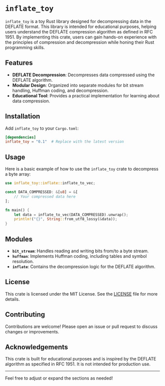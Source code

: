 # `inflate_toy`

`inflate_toy` is a toy Rust library designed for decompressing data in the DEFLATE format. This library is intended for educational purposes, helping users understand the DEFLATE compression algorithm as defined in RFC 1951. By implementing this crate, users can gain hands-on experience with the principles of compression and decompression while honing their Rust programming skills.

## Features

- **DEFLATE Decompression**: Decompresses data compressed using the DEFLATE algorithm.
- **Modular Design**: Organized into separate modules for bit stream handling, Huffman coding, and decompression.
- **Educational Tool**: Provides a practical implementation for learning about data compression.

## Installation

Add `inflate_toy` to your `Cargo.toml`:

```toml
[dependencies]
inflate_toy = "0.1"  # Replace with the latest version
```

## Usage

Here is a basic example of how to use the `inflate_toy` crate to decompress a byte array:

```rust
use inflate_toy::inflate::inflate_to_vec;

const DATA_COMPRESSED: &[u8] = &[
    // Your compressed data here
];

fn main() {
    let data = inflate_to_vec(DATA_COMPRESSED).unwrap();
    println!("{}", String::from_utf8_lossy(&data));
}
```

## Modules

- **`bit_stream`**: Handles reading and writing bits from/to a byte stream.
- **`huffman`**: Implements Huffman coding, including tables and symbol resolution.
- **`inflate`**: Contains the decompression logic for the DEFLATE algorithm.

## License

This crate is licensed under the MIT License. See the [LICENSE](LICENSE) file for more details.

## Contributing

Contributions are welcome! Please open an issue or pull request to discuss changes or improvements.

## Acknowledgements

This crate is built for educational purposes and is inspired by the DEFLATE algorithm as specified in RFC 1951. It is not intended for production use.

---

Feel free to adjust or expand the sections as needed!